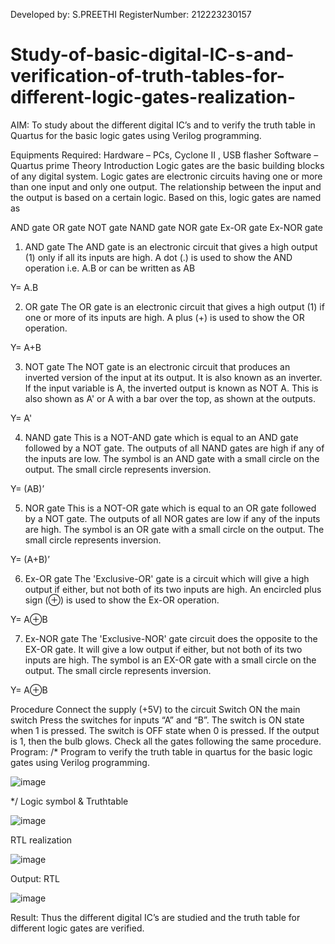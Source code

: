 Developed by:
S.PREETHI
RegisterNumber:
212223230157
# Study-of-basic-digital-IC-s-and-verification-of-truth-tables-for-different-logic-gates-realization-
 AIM:
To study about the different digital IC’s and to verify the truth table in Quartus for the basic logic gates using Verilog programming.

Equipments Required:
Hardware – PCs, Cyclone II , USB flasher
Software – Quartus prime
Theory
Introduction
Logic gates are the basic building blocks of any digital system. Logic gates are electronic circuits having one or more than one input and only one output. The relationship between the input and the output is based on a certain logic. Based on this, logic gates are named as

AND gate
OR gate
NOT gate
NAND gate
NOR gate
Ex-OR gate
Ex-NOR gate
1) AND gate
The AND gate is an electronic circuit that gives a high output (1) only if all its inputs are high. A dot (.) is used to show the AND operation i.e. A.B or can be written as AB

Y= A.B

2) OR gate
The OR gate is an electronic circuit that gives a high output (1) if one or more of its inputs are high. A plus (+) is used to show the OR operation.

Y= A+B

3) NOT gate
The NOT gate is an electronic circuit that produces an inverted version of the input at its output. It is also known as an inverter. If the input variable is A, the inverted output is known as NOT A. This is also shown as A' or A with a bar over the top, as shown at the outputs.

Y= A'

4) NAND gate
This is a NOT-AND gate which is equal to an AND gate followed by a NOT gate. The outputs of all NAND gates are high if any of the inputs are low. The symbol is an AND gate with a small circle on the output. The small circle represents inversion.

Y= (AB)’

5) NOR gate
This is a NOT-OR gate which is equal to an OR gate followed by a NOT gate. The outputs of all NOR gates are low if any of the inputs are high. The symbol is an OR gate with a small circle on the output. The small circle represents inversion.

Y= (A+B)’

6) Ex-OR gate
The 'Exclusive-OR' gate is a circuit which will give a high output if either, but not both of its two inputs are high. An encircled plus sign (⊕) is used to show the Ex-OR operation.

Y= A⊕B

7) Ex-NOR gate
The 'Exclusive-NOR' gate circuit does the opposite to the EX-OR gate. It will give a low output if either, but not both of its two inputs are high. The symbol is an EX-OR gate with a small circle on the output. The small circle represents inversion.

Y= A⊕B

Procedure
Connect the supply (+5V) to the circuit
Switch ON the main switch
Press the switches for inputs “A” and “B”. The switch is ON state when 1 is pressed. The switch is OFF state when 0 is pressed.
If the output is 1, then the bulb glows.
Check all the gates following the same procedure.
Program:
/*
Program to verify the truth table in quartus for the basic logic gates using Verilog programming.



![image](https://github.com/PreethiS647/Study-of-basic-digital-IC-s-and-verification-of-truth-tables-for-different-logic-gates-realization-/assets/147313372/c188d547-d94f-494c-bb93-3fb5a81d663d)

*/
Logic symbol & Truthtable

![image](https://github.com/PreethiS647/Study-of-basic-digital-IC-s-and-verification-of-truth-tables-for-different-logic-gates-realization-/assets/147313372/cea861d4-2e5a-46b6-8fb2-b53ffa83558d)

RTL realization

![image](https://github.com/PreethiS647/Study-of-basic-digital-IC-s-and-verification-of-truth-tables-for-different-logic-gates-realization-/assets/147313372/3981cc2a-bd44-4224-a4a1-df0cf85f9fc5)

Output:
RTL

![image](https://github.com/PreethiS647/Study-of-basic-digital-IC-s-and-verification-of-truth-tables-for-different-logic-gates-realization-/assets/147313372/388a3a03-69dd-450d-ab6a-dab4bfd8db49)

Result:
Thus the different digital IC’s are studied and the truth table for different logic gates are verified.

